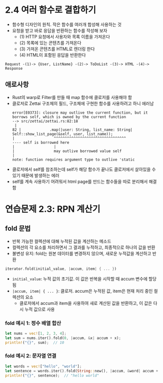 # 2.4 여러 함수로 결합하기
- 함수형 디자인의 원칙. 작은 함수를 여러개 합성해 사용하는 것
- 요청을 받고 바로 응답을 반환하는 함수를 작성해 보자
  - (1) HTTP 요청에서 사용자와 목록 이름을 가져온다
  - (2) 목록에 있는 콘텐츠를 가져온다
  - (3) 가져온 콘텐츠를 HTML로 렌더링 한다
  - (4) HTML이 포함된 응답을 반환한다
```text
Request -(1)-> {User, ListName} -(2)-> ToDoList -(3)-> HTML -(4)-> Response
```

## 애로사항
- Rust의 warp로 Filter를 만들 때 map 함수에 클로저를 사용해야 함
- 클로저로 Zettai 구조체의 필드, 구조체에 구현한 함수를 사용하려고 하니 에러남
  ```text
  error[E0373]: closure may outlive the current function, but it borrows self, which is owned by the current function
  --> src/zettai/zettai.rs:82:18
   |
  82 |             .map(|user: String, list_name: String| Self::show_list_page(&self, user, list_name));
  |                  ^^^^^^^^^^^^^^^^^^^^^^^^^^^^^^^^^                       ---- self is borrowed here
  |                  |
  |                  may outlive borrowed value self
  |
  note: function requires argument type to outlive 'static
  ```
- 클로저에서 self를 참조하는데 self가 해당 함수가 끝나도 클로저에서 살아있을 수 있기 때문에 발생하는 에러
- self를 계속 사용하기 어려워서 html page를 만드는 함수들을 따로 분리해서 해결함

# 연습문제 2.3: RPN 계산기
## fold 문법
- 반복 가능한 컬렉션에 대해 누적된 값을 계산하는 메소드
- 컬렉션의 각 요소를 처리하면서 그 결과를 누적하고, 최종적으로 하나의 값을 반환
- 불변성 유지: fold는 원본 데이터를 변경하지 않으며, 새로운 누적값을 계산하고 반환

```rust
iterator.fold(initial_value, |accum, item| { ... })
```
- `initial_value`: 누적 값의 초기값. 이 값은 반복을 시작할 때 accum 변수에 할당됨
- `|accum, item| { ... }`: 클로저. accum은 누적된 값, item은 현재 처리 중인 컬렉션의 요소
  - 클로저에서 accum과 item을 사용하여 새로 계산된 값을 반환하고, 이 값은 다시 누적 값으로 사용

### fold 예시 1: 정수 배열 합산
```rust
let nums = vec![1, 2, 3, 4];
let sum = nums.iter().fold(0, |accum, &x| accum + x);
println!("{}", sum);  // 10
```

### fold 예시 2: 문자열 연결
```rust
let words = vec!["hello", "world"];
let sentence = words.iter().fold(String::new(), |accum, &word| accum + " " + word);
println!("{}", sentence);  // "hello world"
```
